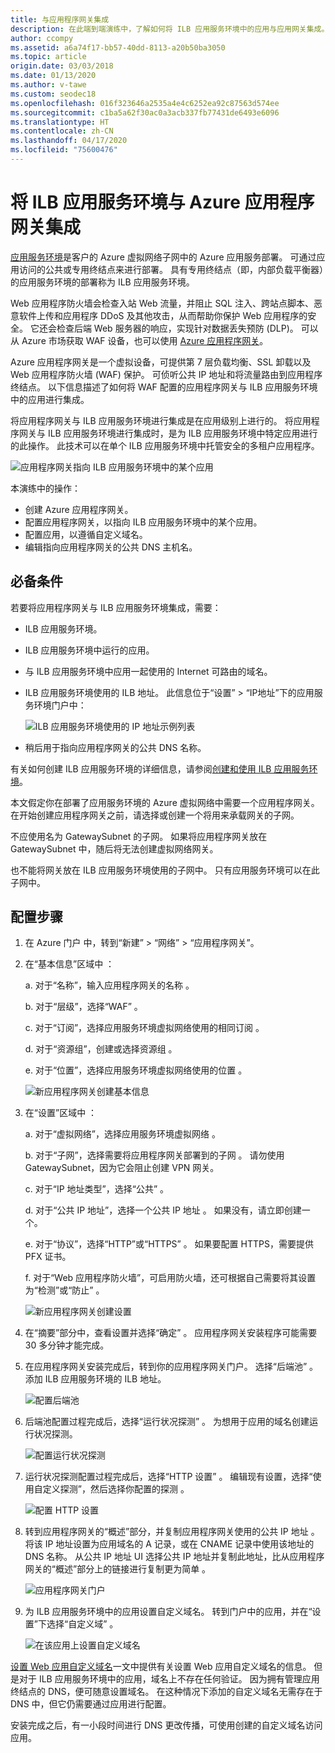 ```yaml
---
title: 与应用程序网关集成
description: 在此端到端演练中，了解如何将 ILB 应用服务环境中的应用与应用网关集成。
author: ccompy
ms.assetid: a6a74f17-bb57-40dd-8113-a20b50ba3050
ms.topic: article
origin.date: 03/03/2018
ms.date: 01/13/2020
ms.author: v-tawe
ms.custom: seodec18
ms.openlocfilehash: 016f323646a2535a4e4c6252ea92c87563d574ee
ms.sourcegitcommit: c1ba5a62f30ac0a3acb337fb77431de6493e6096
ms.translationtype: HT
ms.contentlocale: zh-CN
ms.lasthandoff: 04/17/2020
ms.locfileid: "75600476"
---
```

# <a name="integrate-your-ilb-app-service-environment-with-the-azure-application-gateway"></a>将 ILB 应用服务环境与 Azure 应用程序网关集成 #

[应用服务环境](./intro.md)是客户的 Azure 虚拟网络子网中的 Azure 应用服务部署。 可通过应用访问的公共或专用终结点来进行部署。 具有专用终结点（即，内部负载平衡器）的应用服务环境的部署称为 ILB 应用服务环境。  

Web 应用程序防火墙会检查入站 Web 流量，并阻止 SQL 注入、跨站点脚本、恶意软件上传和应用程序 DDoS 及其他攻击，从而帮助你保护 Web 应用程序的安全。 它还会检查后端 Web 服务器的响应，实现针对数据丢失预防 (DLP)。 可以从 Azure 市场获取 WAF 设备，也可以使用 [Azure 应用程序网关][appgw]。

Azure 应用程序网关是一个虚拟设备，可提供第 7 层负载均衡、SSL 卸载以及 Web 应用程序防火墙 (WAF) 保护。 可侦听公共 IP 地址和将流量路由到应用程序终结点。 以下信息描述了如何将 WAF 配置的应用程序网关与 ILB 应用服务环境中的应用进行集成。  

将应用程序网关与 ILB 应用服务环境进行集成是在应用级别上进行的。 将应用程序网关与 ILB 应用服务环境进行集成时，是为 ILB 应用服务环境中特定应用进行的此操作。 此技术可以在单个 ILB 应用服务环境中托管安全的多租户应用程序。  

![应用程序网关指向 ILB 应用服务环境中的某个应用][1]

本演练中的操作：

* 创建 Azure 应用程序网关。
* 配置应用程序网关，以指向 ILB 应用服务环境中的某个应用。
* 配置应用，以遵循自定义域名。
* 编辑指向应用程序网关的公共 DNS 主机名。

## <a name="prerequisites"></a>必备条件

若要将应用程序网关与 ILB 应用服务环境集成，需要：

* ILB 应用服务环境。
* ILB 应用服务环境中运行的应用。
* 与 ILB 应用服务环境中应用一起使用的 Internet 可路由的域名。
* ILB 应用服务环境使用的 ILB 地址。 此信息位于“设置” > “IP地址”下的应用服务环境门户中：

    ![ILB 应用服务环境使用的 IP 地址示例列表][9]
    
* 稍后用于指向应用程序网关的公共 DNS 名称。 

有关如何创建 ILB 应用服务环境的详细信息，请参阅[创建和使用 ILB 应用服务环境][ilbase]。

本文假定你在部署了应用服务环境的 Azure 虚拟网络中需要一个应用程序网关。 在开始创建应用程序网关之前，请选择或创建一个将用来承载网关的子网。 

不应使用名为 GatewaySubnet 的子网。 如果将应用程序网关放在 GatewaySubnet 中，随后将无法创建虚拟网络网关。 

也不能将网关放在 ILB 应用服务环境使用的子网中。 只有应用服务环境可以在此子网中。

## <a name="configuration-steps"></a>配置步骤 ##

1. 在 Azure 门户 中，转到“新建” > “网络” > “应用程序网关”。

2. 在“基本信息”区域中  ：

   a. 对于“名称”，输入应用程序网关的名称  。

   b. 对于“层级”，选择“WAF”   。

   c. 对于“订阅”，选择应用服务环境虚拟网络使用的相同订阅  。

   d. 对于“资源组”，创建或选择资源组  。

   e. 对于“位置”，选择应用服务环境虚拟网络使用的位置  。

   ![新应用程序网关创建基本信息][2]

3. 在“设置”区域中  ：

   a. 对于“虚拟网络”，选择应用服务环境虚拟网络  。

   b. 对于“子网”，选择需要将应用程序网关部署到的子网  。 请勿使用 GatewaySubnet，因为它会阻止创建 VPN 网关。

   c. 对于“IP 地址类型”，选择“公共”   。

   d. 对于“公共 IP 地址”，选择一个公共 IP 地址  。 如果没有，请立即创建一个。

   e. 对于“协议”，选择“HTTP”或“HTTPS”    。 如果要配置 HTTPS，需要提供 PFX 证书。

   f. 对于“Web 应用程序防火墙”，可启用防火墙，还可根据自己需要将其设置为“检测”或“防止”    。

   ![新应用程序网关创建设置][3]
    
4. 在“摘要”部分中，查看设置并选择“确定”   。 应用程序网关安装程序可能需要 30 多分钟才能完成。  

5. 在应用程序网关安装完成后，转到你的应用程序网关门户。 选择“后端池”  。 添加 ILB 应用服务环境的 ILB 地址。

   ![配置后端池][4]

6. 后端池配置过程完成后，选择“运行状况探测”  。 为想用于应用的域名创建运行状况探测。 

   ![配置运行状况探测][5]
    
7. 运行状况探测配置过程完成后，选择“HTTP 设置”  。 编辑现有设置，选择“使用自定义探测”，然后选择你配置的探测  。

   ![配置 HTTP 设置][6]
    
8. 转到应用程序网关的“概述”部分，并复制应用程序网关使用的公共 IP 地址  。 将该 IP 地址设置为应用域名的 A 记录，或在 CNAME 记录中使用该地址的 DNS 名称。 从公共 IP 地址 UI 选择公共 IP 地址并复制此地址，比从应用程序网关的“概述”部分上的链接进行复制更为简单  。 

   ![应用程序网关门户][7]

9. 为 ILB 应用服务环境中的应用设置自定义域名。 转到门户中的应用，并在“设置”下选择“自定义域”   。

   ![在该应用上设置自定义域名][8]

[设置 Web 应用自定义域名][custom-domain]一文中提供有关设置 Web 应用自定义域名的信息。 但是对于 ILB 应用服务环境中的应用，域名上不存在任何验证。 因为拥有管理应用终结点的 DNS，便可随意设置域名。 在这种情况下添加的自定义域名无需存在于 DNS 中，但它仍需要通过应用进行配置。 

安装完成之后，有一小段时间进行 DNS 更改传播，可使用创建的自定义域名访问应用。 


<!--IMAGES-->
[1]: ./media/integrate-with-application-gateway/appgw-highlevel.png
[2]: ./media/integrate-with-application-gateway/appgw-createbasics.png
[3]: ./media/integrate-with-application-gateway/appgw-createsettings.png
[4]: ./media/integrate-with-application-gateway/appgw-backendpool.png
[5]: ./media/integrate-with-application-gateway/appgw-healthprobe.png
[6]: ./media/integrate-with-application-gateway/appgw-httpsettings.png
[7]: ./media/integrate-with-application-gateway/appgw-publicip.png
[8]: ./media/integrate-with-application-gateway/appgw-customdomainname.png
[9]: ./media/integrate-with-application-gateway/appgw-iplist.png

<!--LINKS-->
[appgw]: https://docs.azure.cn/application-gateway/application-gateway-introduction
[custom-domain]: ../app-service-web-tutorial-custom-domain.md
[ilbase]: ./create-ilb-ase.md
